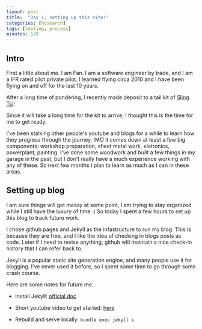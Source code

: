 ```yaml
---
layout: post
title:  "Day 1, setting up this site!"
categories: [Research]
tags: [tooling, process]
minutes: 120
---
```


## Intro

First a little about me. I am Fan. I am a software engineer by trade, and I am a IFR rated pilot private pilot. I learned flying circa 2010 and I have been flying on and off for the last 10 years.

After a long time of pondering, I recently made deposit to a tail kit
of [Sling Tsi](https://www.airplanefactory.com/aircraft/sling-tsi/)!

Since it will take a long time for the kit to arrive, I thought this is the time for me to get ready. 

I've been stalking other people's youtube and blogs for a while to learn how they progress through the journey. IMO it comes down at least a few big components: workshop preparation, sheet metal work, eletronics, powerplant, painting.  I've done some woodwork and built a few things in my garage in the past, but I don't really have a much experience working with any of these. So next few months I plan to learn as much as I can in these areas.

## Setting up blog

I am sure things will get messy at some point, I am trying to stay organized while I still have the luxury of time :) So today I spent a few hours to set up this blog to track future work.

I chose github pages and Jekyll as the infastructure to run my blog. This is because they are free, and I like the idea of checking in blogs posts as code. Later if I need to revise anything, github will maintain a nice check-in history that I can refer back to.

Jekyll is a popular static site generation engine, and many people use it for blogging. I've never used it before, so I spent some time to go through some crash course.

Here are some notes for future me..

* Install Jekyll: [official doc](https://jekyllrb.com/docs/installation/)

* Short youtube video to get started: [here](https://www.youtube.com/watch?v=F8iOU1ci19Q)

* Rebuild and serve locally: `bundle exec jekyll s`